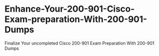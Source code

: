 # Enhance-Your-200-901-Cisco-Exam-preparation-With-200-901-Dumps
Finalize Your uncompleted Cisco 200-901 Exam Preparation With 200-901 Dumps

